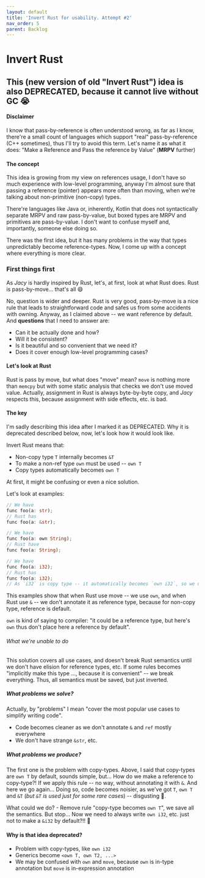 ```yaml
---
layout: default
title: 'Invert Rust for usability. Attempt #2'
nav_order: 5
parent: Backlog
---
```


# Invert Rust

## This (new version of old "Invert Rust") idea is also DEPRECATED, because it cannot live without GC 😭

#### Disclaimer

I know that pass-by-reference is often understood wrong, as far as I know, there're a small count of languages which
support "real" pass-by-reference (C++ sometimes), thus I'll try to avoid this term. Let's name it as what it does: "Make
a Reference and Pass the reference by Value" (__MRPV__ further)

#### The concept

This idea is growing from my view on references usage, I don't have so much experience with low-level programming,
anyway I'm almost sure that passing a reference (pointer) appears more often than moving, when we're talking about
non-primitive (non-copy) types.

There're languages like Java or, inherently, Kotlin that does not syntactically separate MRPV and raw pass-by-value, but
boxed types are MRPV and primitives are pass-by-value. I don't want to confuse myself and, importantly, someone else
doing so.

There was the first idea, but it has many problems in the way that types unpredictably become reference-types.
Now, I come up with a concept where everything is more clear.

### First things first

As *Jacy* is hardly inspired by Rust, let's, at first, look at what Rust does. Rust is pass-by-move... that's all 😄

No, question is wider and deeper. Rust is very good, pass-by-move is a nice rule that leads to straightforward code and
safes us from some accidents with owning. Anyway, as I claimed above -- we want reference by default. And __questions__
that I need to answer are:
 - Can it be actually done and how?
 - Will it be consistent?
 - Is it beautiful and so convenient that we need it?
 - Does it cover enough low-level programming cases?

#### Let's look at Rust

Rust is pass by move, but what does "move" mean? `move` is nothing more than `memcpy` but with some static analysis that checks we don't use moved value.
Actually, assignment in Rust is always byte-by-byte copy, and *Jacy* respects this, because assignment with side effects, etc. is bad.


#### The key

I'm sadly describing this idea after I marked it as DEPRECATED. Why it is deprecated described below, now, let's look how it would look like.

Invert Rust means that:
- Non-copy type `T` internally becomes `&T`
- To make a non-ref type `own` must be used -- `own T`
- Copy types automatically becomes `own T`

At first, it might be confusing or even a nice solution.

Let's look at examples:
```rust
// We have
func foo(a: str);
// Rust has
func foo(a: &str);

// We have
func foo(a: own String);
// Rust have
func foo(a: String);

// We have
func foo(a: i32);
// Rust has
func foo(a: i32);
// As `i32` is copy type -- it automatically becomes `own i32`, so we don't need to write `own i32` ourself 
```

This examples show that when Rust use move -- we use `own`, and when Rust use `&` -- we don't annotate it as reference type, because for non-copy type, reference is default.

`own` is kind of saying to compiler: "it could be a reference type, but here's `own` thus don't place here a reference by default".

###### What we're unable to do

This solution covers all use cases, and doesn't break Rust semantics until we don't have elision for reference types, etc.
If some rules becomes "implicitly make this type ..., because it is convenient" -- we break everything.
Thus, all semantics must be saved, but just inverted.

##### What problems we solve?

Actually, by "problems" I mean "cover the most popular use cases to simplify writing code".

- Code becomes cleaner as we don't annotate `&` and `ref` mostly everywhere
- We don't have strange `&str`, etc.

##### What problems we produce?

The first one is the problem with copy-types. Above, I said that copy-types are `own T` by default, sounds simple, but... How do we make a reference to copy-type?!
If we apply this rule -- no way, without annotating it with `&`.
And here we go again... Doing so, code becomes noisier, as we've got `T`, `own T` and `&T` (*but `&T` is used just for some rare cases*) -- disgusting 🤢.

What could we do? - Remove rule "copy-type becomes `own T`", we save all the semantics.
But stop... Now we need to always write `own i32`, etc. just not to make a `&i32` by default?!! 🤦

#### Why is that idea deprecated?

- Problem with copy-types, like `own i32`
- Generics become `<own T, own T2, ...>`
- We may be confused with `own` and `move`, because `own` is in-type annotation but `move` is in-expression annotation
